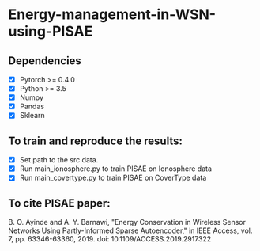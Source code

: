 # Energy-management-in-WSN-using-PISAE

## Dependencies
 - [x] Pytorch >= 0.4.0
 - [x] Python >= 3.5
 - [x] Numpy 
 - [x] Pandas
 - [x] Sklearn

## To train and reproduce the results:
- [x] Set path to the src data.
- [x] Run main_ionosphere.py to train PISAE on Ionosphere data
- [x] Run main_covertype.py to train PISAE on CoverType data

## To cite PISAE paper:

B. O. Ayinde and A. Y. Barnawi, "Energy Conservation in Wireless Sensor Networks Using Partly-Informed Sparse Autoencoder," in IEEE Access, vol. 7, pp. 63346-63360, 2019. doi: 10.1109/ACCESS.2019.2917322

